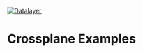 [![Datalayer](https://assets.datalayer.design/datalayer-25.svg)](https://datalayer.io)

# Crossplane Examples
